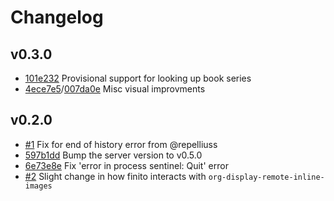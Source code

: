 # Changelog

## v0.3.0

* [101e232](https://github.com/LaurenceWarne/finito.el/commit/101e232b98e8be0ea9b95c427290867c92b460e6) Provisional support for looking up book series
* [4ece7e5](https://github.com/LaurenceWarne/finito.el/commit/4ece7e5eb66f97bdd627eebcf045641419cbcb86)/[007da0e](https://github.com/LaurenceWarne/finito.el/commit/007da0e0e7626d440dfd0c2926b48688dc120d6e) Misc visual improvments

## v0.2.0

* [#1](https://github.com/LaurenceWarne/finito.el/pull/1) Fix for end of history error from @repelliuss
* [597b1dd](https://github.com/LaurenceWarne/libro-finito/blob/master/CHANGELOG.md#v050) Bump the server version to v0.5.0
* [6e73e8e](https://github.com/LaurenceWarne/finito.el/commit/6e73e8ed40d93768ceb2dd7553c5d226d9b4284e) Fix 'error in process sentinel: Quit' error
* [#2](https://github.com/LaurenceWarne/finito.el/issues/2) Slight change in how finito interacts with `org-display-remote-inline-images`
